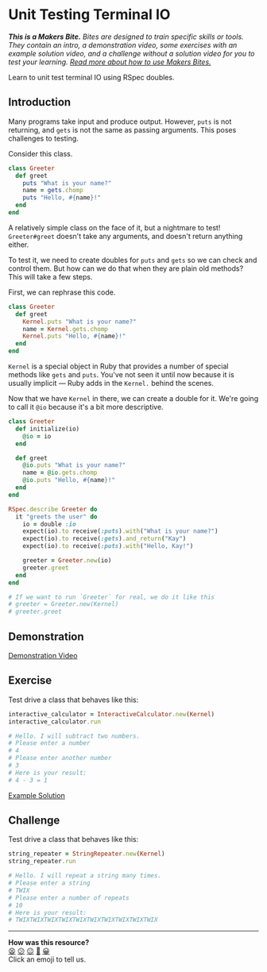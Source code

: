 # Unit Testing Terminal IO

_**This is a Makers Bite.** Bites are designed to train specific skills or
tools. They contain an intro, a demonstration video, some exercises with an
example solution video, and a challenge without a solution video for you to test
your learning. [Read more about how to use Makers
Bites.](https://github.com/makersacademy/course/blob/main/labels/bites.md)_

Learn to unit test terminal IO using RSpec doubles.

## Introduction

Many programs take input and produce output. However, `puts` is not returning,
and `gets` is not the same as passing arguments. This poses challenges to
testing.

Consider this class.

```ruby
class Greeter
  def greet
    puts "What is your name?"
    name = gets.chomp
    puts "Hello, #{name}!"
  end
end
```

A relatively simple class on the face of it, but a nightmare to test!
`Greeter#greet` doesn't take any arguments, and doesn't return anything either.

To test it, we need to create doubles for `puts` and `gets` so we can check and
control them. But how can we do that when they are plain old methods? This will
take a few steps.

First, we can rephrase this code.

```ruby
class Greeter
  def greet
    Kernel.puts "What is your name?"
    name = Kernel.gets.chomp
    Kernel.puts "Hello, #{name}!"
  end
end
```

`Kernel` is a special object in Ruby that provides a number of special methods
like `gets` and `puts`. You've not seen it until now because it is usually
implicit — Ruby adds in the `Kernel.` behind the scenes.

Now that we have `Kernel` in there, we can create a double for it. We're going
to call it `@io` because it's a bit more descriptive.

```ruby
class Greeter
  def initialize(io)
    @io = io
  end

  def greet
    @io.puts "What is your name?"
    name = @io.gets.chomp
    @io.puts "Hello, #{name}!"
  end
end

RSpec.describe Greeter do
  it "greets the user" do
    io = double :io
    expect(io).to receive(:puts).with("What is your name?")
    expect(io).to receive(:gets).and_return("Kay")
    expect(io).to receive(:puts).with("Hello, Kay!")

    greeter = Greeter.new(io)
    greeter.greet
  end
end

# If we want to run `Greeter` for real, we do it like this
# greeter = Greeter.new(Kernel)
# greeter.greet
```

## Demonstration

[Demonstration Video](https://www.youtube.com/watch?v=znbct4MAp9A&t=6168s)

## Exercise

Test drive a class that behaves like this:

```ruby
interactive_calculator = InteractiveCalculator.new(Kernel)
interactive_calculator.run

# Hello. I will subtract two numbers.
# Please enter a number
# 4
# Please enter another number
# 3
# Here is your result:
# 4 - 3 = 1
```

[Example Solution](https://www.youtube.com/watch?v=znbct4MAp9A&t=7015s)

## Challenge

Test drive a class that behaves like this:

```ruby
string_repeater = StringRepeater.new(Kernel)
string_repeater.run

# Hello. I will repeat a string many times.
# Please enter a string
# TWIX
# Please enter a number of repeats
# 10
# Here is your result:
# TWIXTWIXTWIXTWIXTWIXTWIXTWIXTWIXTWIXTWIX
```


<!-- BEGIN GENERATED SECTION DO NOT EDIT -->

---

**How was this resource?**  
[😫](https://airtable.com/shrUJ3t7KLMqVRFKR?prefill_Repository=makersacademy/golden-square&prefill_File=mocking_bites/05_unit_testing_terminal_io_bite.md&prefill_Sentiment=😫) [😕](https://airtable.com/shrUJ3t7KLMqVRFKR?prefill_Repository=makersacademy/golden-square&prefill_File=mocking_bites/05_unit_testing_terminal_io_bite.md&prefill_Sentiment=😕) [😐](https://airtable.com/shrUJ3t7KLMqVRFKR?prefill_Repository=makersacademy/golden-square&prefill_File=mocking_bites/05_unit_testing_terminal_io_bite.md&prefill_Sentiment=😐) [🙂](https://airtable.com/shrUJ3t7KLMqVRFKR?prefill_Repository=makersacademy/golden-square&prefill_File=mocking_bites/05_unit_testing_terminal_io_bite.md&prefill_Sentiment=🙂) [😀](https://airtable.com/shrUJ3t7KLMqVRFKR?prefill_Repository=makersacademy/golden-square&prefill_File=mocking_bites/05_unit_testing_terminal_io_bite.md&prefill_Sentiment=😀)  
Click an emoji to tell us.

<!-- END GENERATED SECTION DO NOT EDIT -->
